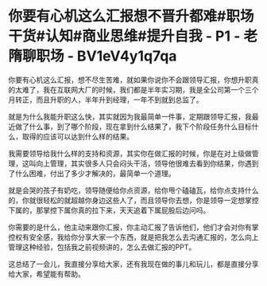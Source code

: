 # 你要有心机这么汇报想不晋升都难#职场干货#认知#商业思维#提升自我 - P1 - 老隋聊职场 - BV1eV4y1q7qa

你要有心机这么汇报，想不尽生苦难，就如果你说你不会跟领导汇报，你想升职真的太难了，我在互联网大厂的时候，我们都是半年实习期，我是全公司第一个三个月转正，而且升职的人，半年升到经理，一年不到就到总监了。

就是为什么我能升职这么快，其实就因为我最简单一件事，定期跟领导汇报，我最近做了什么事，到了哪个阶段，现在拿到什么结果了，我下个阶段任务什么目标什么，取得的应该可以达到什么样的结果。

我需要领导给我什么样的支持和资源，其实你在做汇报的时候，你是在对上级做管理，这叫向上管理，其实很多人只会闷头干活，领导他很难去看到你结果，你遇到了什么困难，付出了多少才解决的，最简单一个道理。

就是会哭的孩子有奶吃，领导随便给你点资源，给你甩个磕磕瓦，给你点支持什么的，你就很轻松的就超越你身边这些人了，而且领导你去想，你是领导一定想掌控下属的，那掌控下属你真的拉下来，天天追着下属屁股后边问吗。

你需要的是什么，他主动来跟你汇报，你主动汇报了告诉他们，他们才会对你有掌控权有安全感，我给你分享大家一个东西，就是把我怎么去沟通汇报的，怎么向上管理这种经验，包括我之前视频讲的，怎么去做汇报的PPT。

这总结了一会儿，我直接分享给大家，还有我现在做的事儿和玩儿，都是直接分享给大家，希望能有帮助。